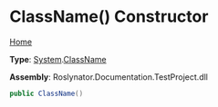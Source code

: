 # ClassName\(\) Constructor

[Home](../../../README.md)

**Type**: [System](../../README.md)\.[ClassName](../README.md)

**Assembly**: Roslynator\.Documentation\.TestProject\.dll

```csharp
public ClassName()
```

